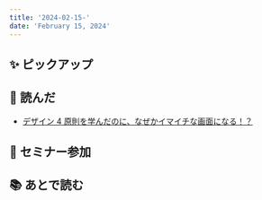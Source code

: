 ```yaml
---
title: '2024-02-15-'
date: 'February 15, 2024'
---
```


## ✨ ピックアップ

## 👀 読んだ

- [デザイン 4 原則を学んだのに、なぜかイマイチな画面になる！？](https://zenn.dev/sdb_blog/articles/02-design-rule-yokunaranai)

## 🚶 セミナー参加

## 📚 あとで読む
